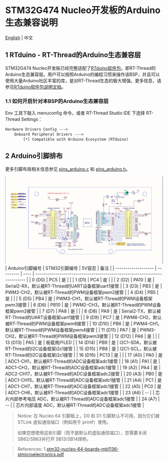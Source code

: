 # STM32G474 Nucleo开发板的Arduino生态兼容说明

[English](https://github.com/RT-Thread/rt-thread/blob/master/bsp/stm32/stm32g474-st-nucleo/applications/arduino_pinout/README.md) | 中文

## 1 RTduino - RT-Thread的Arduino生态兼容层

STM32G474 Nucleo开发板已经完整适配了[RTduino软件包](https://github.com/RTduino/RTduino)，即RT-Thread的Arduino生态兼容层。用户可以按照Arduino的编程习惯来操作该BSP，并且可以使用大量Arduino社区丰富的库，是对RT-Thread生态的极大增强。更多信息，请参见[RTduino软件包说明文档](https://github.com/RTduino/RTduino)。

### 1.1 如何开启针对本BSP的Arduino生态兼容层

Env 工具下敲入 menuconfig 命令，或者 RT-Thread Studio IDE 下选择 RT-Thread Settings：

```Kconfig
Hardware Drivers Config --->
    Onboard Peripheral Drivers --->
        [*] Compatible with Arduino Ecosystem (RTduino)
```

## 2 Arduino引脚排布

更多引脚布局相关信息参见 [pins_arduino.c](pins_arduino.c) 和 [pins_arduino.h](pins_arduino.h)。

![stm32g474-nucleo-pinout.jpg](./stm32g474-nucleo-pinout.jpg)
| Arduino引脚编号  | STM32引脚编号 | 5V容忍 | 备注  |
| ------------------- | --------- | ---- | ------------------------------------------------------------------------- |
| 0 (D0) | PC5 | 是 |  |
| 1 (D1) | PC4 | 是 |  |
| 2 (D2) | PA10 | 是 | Serial2-RX，默认被RT-Thread的UART设备框架uart1接管 |
| 3 (D3) | PB3 | 是 | PWM2-CH2，默认被RT-Thread的PWM设备框架pwm2接管 |
| 4 (D4) | PB5 | 是 |  |
| 5 (D5) | PB4 | 是 | PWM3-CH1，默认被RT-Thread的PWM设备框架pwm3接管 |
| 6 (D6) | PB10 | 是 | PWM2-CH3，默认被RT-Thread的PWM设备框架pwm2接管 |
| 7 (D7) | PA8 | 是 |  |
| 8 (D8) | PA9 | 是 | Serial2-TX，默认被RT-Thread的UART设备框架uart1接管 |
| 9 (D9) | PC7 | 是 | PWM8-CH2，默认被RT-Thread的PWM设备框架pwm8接管 |
| 10 (D10) | PB6 | 是 | PWM4-CH1，默认被RT-Thread的PWM设备框架pwm4接管 |
| 11 (D11) | PA7 | 是 | PWM3-CH2，默认被RT-Thread的PWM设备框架pwm3接管 |
| 12 (D12) | PA6 | 是 |  |
| 13 (D13) | PA5 | 是 | 板载用户LED |
| 14 (D14) | PB9 | 是 | I2C1-SDA，默认被RT-Thread的I2C设备框架i2c1接管 |
| 15 (D15) | PB8 | 是 | I2C1-SCL，默认被RT-Thread的I2C设备框架i2c1接管 |
| 16 (D16) | PC13 | 是 |  |
| 17 (A0) | PA0 | 是 | ADC1-CH1，默认被RT-Thread的ADC设备框架adc1接管 |
| 18 (A1) | PA1 | 是 | ADC1-CH2，默认被RT-Thread的ADC设备框架adc1接管 |
| 19 (A2) | PA4 | 是 | ADC2-CH17，默认被RT-Thread的ADC设备框架adc2接管 |
| 20 (A3) | PB0 | 是 | ADC1-CH15，默认被RT-Thread的ADC设备框架adc1接管 |
| 21 (A4) | PC1 | 是 | ADC1-CH7，默认被RT-Thread的ADC设备框架adc1接管 |
| 22 (A5) | PC0 | 是 | ADC1-CH6，默认被RT-Thread的ADC设备框架adc1接管 |
| 23 (A6) | -- |  | 芯片内部参考电压 ADC，默认被RT-Thread的ADC设备框架adc1接管 |
| 24 (A7) | -- |  | 芯片内部温度 ADC，默认被RT-Thread的ADC设备框架adc1接管 |

> Notice:
> 在 Nucleo 64 引脚板上，D0 和 D1 引脚默认不可用，因为它们被 STLink 虚拟通信端口（例如用于 printf）使用。
>
> 如果您想使用这些引脚（而不是默认的虚拟通信端口），您需要关闭 SB62/SB63并打开 SB13/SB14焊桥。

> References:
> 1.[stm32-nucleo-64-boards-mb1136-stmicroelectronics.pdf](https://www.st.com/resource/en/user_manual/dm00105823-stm32-nucleo-64-boards-mb1136-stmicroelectronics.pdf)
